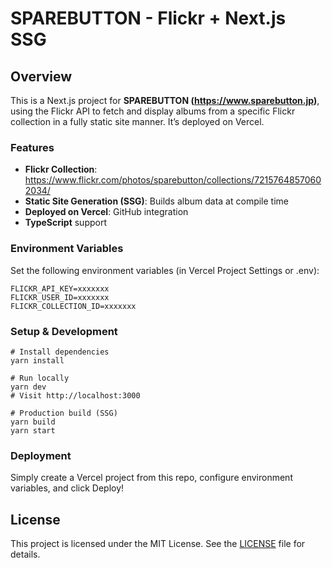 # SPAREBUTTON - Flickr + Next.js SSG

## Overview

This is a Next.js project for **SPAREBUTTON (https://www.sparebutton.jp)**, using the Flickr API to fetch and display albums from a specific Flickr collection in a fully static site manner. It’s deployed on Vercel.

### Features

-   **Flickr Collection**:  
    https://www.flickr.com/photos/sparebutton/collections/72157648570602034/
-   **Static Site Generation (SSG)**: Builds album data at compile time
-   **Deployed on Vercel**: GitHub integration
-   **TypeScript** support

### Environment Variables

Set the following environment variables (in Vercel Project Settings or .env):

```
FLICKR_API_KEY=xxxxxxx
FLICKR_USER_ID=xxxxxxx
FLICKR_COLLECTION_ID=xxxxxxx
```

### Setup & Development

```
# Install dependencies
yarn install

# Run locally
yarn dev
# Visit http://localhost:3000

# Production build (SSG)
yarn build
yarn start
```

### Deployment

Simply create a Vercel project from this repo, configure environment variables, and click Deploy!

## License

This project is licensed under the MIT License. See the [LICENSE](./LICENSE) file for details.
